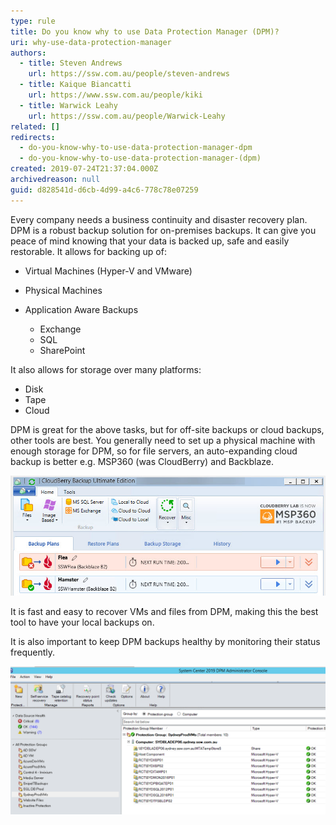 ```yaml
---
type: rule
title: Do you know why to use Data Protection Manager (DPM)?
uri: why-use-data-protection-manager
authors:
  - title: Steven Andrews
    url: https://ssw.com.au/people/steven-andrews
  - title: Kaique Biancatti
    url: https://www.ssw.com.au/people/kiki
  - title: Warwick Leahy
    url: https://ssw.com.au/people/Warwick-Leahy
related: []
redirects:
  - do-you-know-why-to-use-data-protection-manager-dpm
  - do-you-know-why-to-use-data-protection-manager-(dpm)
created: 2019-07-24T21:37:04.000Z
archivedreason: null
guid: d828541d-d6cb-4d99-a4c6-778c78e07259
---
```

Every company needs a business continuity and disaster recovery plan. DPM is a robust backup solution for on-premises backups. It can give you peace of mind knowing that your data is backed up, safe and easily restorable. It allows for backing up of:

<!--endintro-->

* Virtual Machines (Hyper-V and VMware)
* Physical Machines
* Application Aware Backups

  * Exchange
  * SQL
  * SharePoint

It also allows for storage over many platforms:

* Disk
* Tape
* Cloud

DPM is great for the above tasks, but for off-site backups or cloud backups, other tools are best. You generally need to set up a physical machine with enough storage for DPM, so for file servers, an auto-expanding cloud backup is better e.g. MSP360 (was CloudBerry) and Backblaze.

![Figure: Good Example - Use MSP360 (was CloudBerry) with Backblaze for easy cloud backups](cloudberry.jpg)

It is fast and easy to recover VMs and files from DPM, making this the best tool to have your local backups on. 

It is also important to keep DPM backups healthy by monitoring their status frequently.

![Figure: Good Example - DPM - Healthy backups show green ticks](ppaspsappic.png)